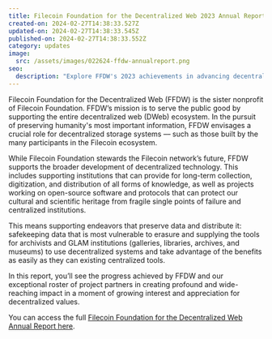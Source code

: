 ```yaml
---
title: Filecoin Foundation for the Decentralized Web 2023 Annual Report
created-on: 2024-02-27T14:38:33.527Z
updated-on: 2024-02-27T14:38:33.545Z
published-on: 2024-02-27T14:38:33.552Z
category: updates
image:
  src: /assets/images/022624-ffdw-annualreport.png
seo:
  description: "Explore FFDW's 2023 achievements in advancing decentralized technology, supporting digital preservation, and fostering partnerships to protect humanity's vital information."
---
```


Filecoin Foundation for the Decentralized Web (FFDW) is the sister nonprofit of Filecoin Foundation. FFDW’s mission is to serve the public good by supporting the entire decentralized web (DWeb) ecosystem. In the pursuit of preserving humanity's most important information, FFDW envisages a crucial role for decentralized storage systems –– such as those built by the many participants in the Filecoin ecosystem. 

While Filecoin Foundation stewards the Filecoin network’s future, FFDW supports the broader development of decentralized technology. This includes supporting institutions that can provide for long-term collection, digitization, and distribution of all forms of knowledge, as well as projects working on open-source software and protocols that can protect our cultural and scientific heritage from fragile single points of failure and centralized institutions.

This means supporting endeavors that preserve data and distribute it: safekeeping data that is most vulnerable to erasure and supplying the tools for archivists and GLAM institutions (galleries, libraries, archives, and museums) to use decentralized systems and take advantage of the benefits as easily as they can existing centralized tools. 

In this report, you’ll see the progress achieved by FFDW and our exceptional roster of project partners in creating profound and wide-reaching impact in a moment of growing interest and appreciation for decentralized values.

Y﻿ou can access the full [Filecoin Foundation for the Decentralized Web Annual Report here](https://link.ffdweb.org/report24).
